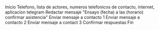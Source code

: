 Inicio
Telefono,  lista de actores, numeros telefonicos de contacto, internet, aplicacion telegram
Redactar mensaje "Ensayo  (fecha) a las (horario) confirmar asistencia"
Enviar mensaje a contacto 1
Enviar mensaje a contacto 2
Enviar mensaje a contact 3
Confirmar respuestas
Fin
